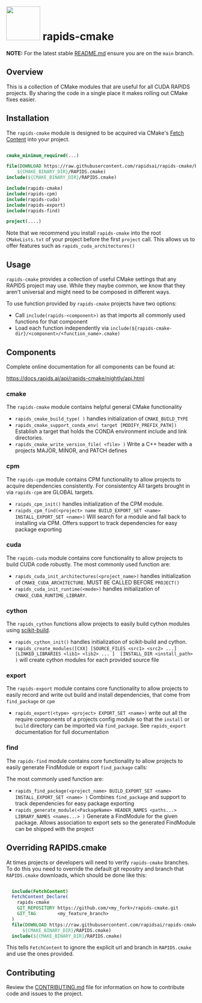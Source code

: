 # <div align="left"><img src="https://rapids.ai/assets/images/rapids_logo.png" width="90px"/>&nbsp;rapids-cmake</div>

**NOTE:** For the latest stable [README.md](https://github.com/rapidsai/rapids-cmake/blob/main/README.md) ensure you are on the `main` branch.

## Overview

This is a collection of CMake modules that are useful for all CUDA RAPIDS
projects. By sharing the code in a single place it makes rolling out CMake
fixes easier.


## Installation

The `rapids-cmake` module is designed to be acquired via CMake's [Fetch
Content](https://cmake.org/cmake/help/latest/module/FetchContent.html) into your project.

```cmake

cmake_minimum_required(...)

file(DOWNLOAD https://raw.githubusercontent.com/rapidsai/rapids-cmake/branch-<VERSION_MAJOR>.<VERSION_MINOR>/RAPIDS.cmake
    ${CMAKE_BINARY_DIR}/RAPIDS.cmake)
include(${CMAKE_BINARY_DIR}/RAPIDS.cmake)

include(rapids-cmake)
include(rapids-cpm)
include(rapids-cuda)
include(rapids-export)
include(rapids-find)

project(....)
```

Note that we recommend you install `rapids-cmake` into the root `CMakeLists.txt` of
your project before the first `project` call. This allows us to offer features such as
`rapids_cuda_architectures()`

## Usage

`rapids-cmake` provides a collection of useful CMake settings that any RAPIDS project may use.
While they maybe common, we know that they aren't universal and might need to be composed in
different ways.

To use function provided by `rapids-cmake` projects have two options:
- Call `include(rapids-<component>)` as that imports all commonly used functions for that component
- Load each function independently via `include(${rapids-cmake-dir}/<component>/<function_name>.cmake)`


## Components

Complete online documentation for all components can be found at:

  https://docs.rapids.ai/api/rapids-cmake/nightly/api.html


### cmake
The `rapids-cmake` module contains helpful general CMake functionality

- `rapids_cmake_build_type( )` handles initialization of `CMAKE_BUILD_TYPE`
- `rapids_cmake_support_conda_env( target [MODIFY_PREFIX_PATH])` Establish a target that holds the CONDA environment
  include and link directories.
- `rapids_cmake_write_version_file( <file> )` Write a C++ header with a projects MAJOR, MINOR, and PATCH defines

### cpm

The `rapids-cpm` module contains CPM functionality to allow projects to acquire dependencies consistently.
For consistentcy All targets brought in via `rapids-cpm` are GLOBAL targets.

- `raipds_cpm_init()` handles initialization of the CPM module.
- `raipds_cpm_find(<project> name BUILD_EXPORT_SET <name> INSTALL_EXPORT_SET <name>)` Will search for a module and fall back to installing via CPM. Offers support to track dependencies for easy package exporting

### cuda

The `rapids-cuda` module contains core functionality to allow projects to build CUDA code robustly.
The most commonly used function are:

- `rapids_cuda_init_architectures(<project_name>)` handles initialization of `CMAKE_CUDA_ARCHITECTURE`. MUST BE CALLED BEFORE `PROJECT()`
- `rapids_cuda_init_runtime(<mode>)` handles initialization of `CMAKE_CUDA_RUNTIME_LIBRARY`.

### cython

The `rapids_cython` functions allow projects to easily build cython modules using
[scikit-build](https://scikit-build.readthedocs.io/en/latest/).

- `rapids_cython_init()` handles initialization of scikit-build and cython.
- `rapids_create_modules([CXX] [SOURCE_FILES <src1> <src2> ...] [LINKED_LIBRARIES <lib1> <lib2> ... ]  [INSTALL_DIR <install_path> )` will create cython modules for each provided source file


### export

The `rapids-export` module contains core functionality to allow projects to easily record and write out
build and install dependencies, that come from `find_package` or `cpm`

- `rapids_export(<type> <project> EXPORT_SET <name>)` write out all the require components of a
  projects config module so that the `install` or `build` directory can be imported via `find_package`. See `rapids_export` documentation for full documentation


### find

The `rapids-find` module contains core functionality to allow projects to easily generate FindModule
or export `find_package` calls:

The most commonly used function are:

- `rapids_find_package(<project_name> BUILD_EXPORT_SET <name> INSTALL_EXPORT_SET <name> )` Combines `find_package` and support to track dependencies for easy package exporting
- `rapids_generate_module(<PackageName> HEADER_NAMES <paths...> LIBRARY_NAMES <names...> )` Generate a FindModule for the given package. Allows association to export sets so the generated FindModule can be shipped with the project

## Overriding RAPIDS.cmake

At times projects or developers will need to verify ``rapids-cmake`` branches. To do this you need to override the default git repositry and branch that ``RAPIDS.cmake`` downloads, which should be done
like this:

```cmake

  include(FetchContent)
  FetchContent_Declare(
    rapids-cmake
    GIT_REPOSITORY https://github.com/<my_fork>/rapids-cmake.git
    GIT_TAG        <my_feature_branch>
  )
  file(DOWNLOAD https://raw.githubusercontent.com/rapidsai/rapids-cmake/branch-21.12/RAPIDS.cmake
      ${CMAKE_BINARY_DIR}/RAPIDS.cmake)
  include(${CMAKE_BINARY_DIR}/RAPIDS.cmake)
```

This tells ``FetchContent`` to ignore the explicit url and branch in ``RAPIDS.cmake`` and use the
ones provided.

## Contributing

Review the [CONTRIBUTING.md](https://github.com/rapidsai/rapids-cmake/blob/main/CONTRIBUTING.md) file for information on how to contribute code and issues to the project.
